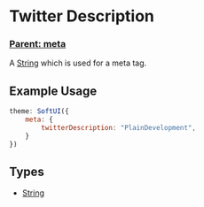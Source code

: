 # Twitter Description
### **[Parent: meta](/docs/meta/)**

A [String](https://developer.mozilla.org/en-US/docs/Web/JavaScript/Reference/Global_Objects/String) which is used for a meta tag.

## Example Usage
```js
theme: SoftUI({
    meta: {
        twitterDescription: "PlainDevelopment",
    }
})
```

## Types
- [String](https://developer.mozilla.org/en-US/docs/Web/JavaScript/Reference/Global_Objects/Boolean)